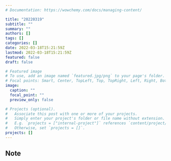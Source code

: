 ```yaml
---
# Documentation: https://wowchemy.com/docs/managing-content/

title: "20220319"
subtitle: ""
summary: ""
authors: []
tags: []
categories: []
date: 2022-03-18T15:21:59Z
lastmod: 2022-03-18T15:21:59Z
featured: false
draft: false

# Featured image
# To use, add an image named `featured.jpg/png` to your page's folder.
# Focal points: Smart, Center, TopLeft, Top, TopRight, Left, Right, BottomLeft, Bottom, BottomRight.
image:
  caption: ""
  focal_point: ""
  preview_only: false

# Projects (optional).
#   Associate this post with one or more of your projects.
#   Simply enter your project's folder or file name without extension.
#   E.g. `projects = ["internal-project"]` references `content/project/deep-learning/index.md`.
#   Otherwise, set `projects = []`.
projects: []
---
```


## Note

